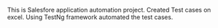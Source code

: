 This is Salesfore application automation project.
Created Test cases on excel.
Using TestNg framework automated the test cases.
